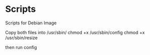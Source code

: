 # Scripts
Scripts for Debian Image

Copy both files into /usr/sbin/
chmod +x /usr/sbin/config
chmod +x /usr/sbin/resize

then run config
